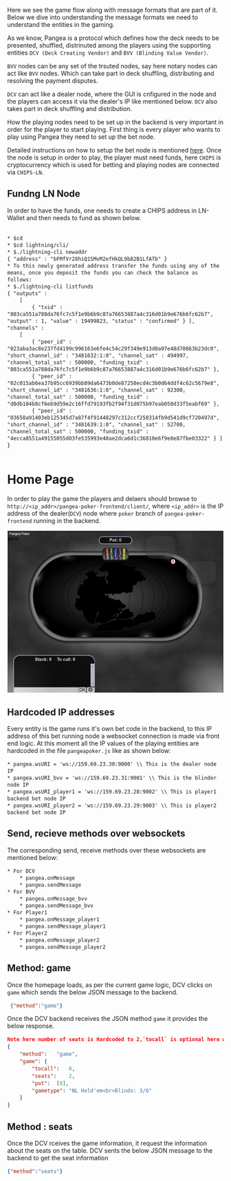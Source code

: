 Here we see the game flow along with message formats that are part of it. Below we dive into understanding the message formats we need to understand the entities in the gaming.

As we know, Pangea is a protocol which defines how the deck needs to be presented, shuffled, distrinuted among the players using the supporting entities `DCV (Deck Creating Vendor)` and `BVV (Blinding Value Vendor)`.

`BVV` nodes can be any set of the trsuted nodes, say here notary nodes can act like `BVV` nodes. Which can take part in deck shuffling, distributing and resolving the payment disputes.

`DCV` can act like a dealer node, where the GUI is cnfigured in the node and the players can access it via the dealer's IP like mentioned below. `DCV` also takes part in deck shuffling and distribution.

How the playing nodes need to be set up in the backend is very important in order for the player to start playing. First thing is every player who wants to play using Pangea they need to set up the bet node.

Detailed instructions on how to setup the bet node is mentioned [here](../README.md#Steps-to-compile). Once the node is setup in order to play, the player must need funds, here `CHIPS` is cryptocurrency which is used for betting and playing nodes are connected via `CHIPS-LN`.

## Fundng LN Node

In order to have the funds, one needs to create a CHIPS address in LN-Wallet and then needs to fund as shown below.
```

* $cd
* $cd lightning/cli/
* $./lightning-cli newaddr
{ "address" : "bFMfVr28hiQ1SMvM2efHkQL9b82B1LfATb" }
* To this newly generated address transfer the funds using any of the means, once you deposit the funds you can check the balance as follows:
* $./lightning-cli listfunds
{ "outputs" : 
	[ 
		{ "txid" : "803ca551a788da76fc7c5f1e9b6b9c87a76653887a4c316d01b9e676b6fc62b7", "output" : 1, "value" : 19499823, "status" : "confirmed" } ], "channels" : 
	[ 
		{ "peer_id" : "023aba3ac8e237fd4199c996163e6fe4c54c29f349e913d0a97e48d70863b23dc0", "short_channel_id" : "3481632:1:0", "channel_sat" : 494997, "channel_total_sat" : 500000, "funding_txid" : "803ca551a788da76fc7c5f1e9b6b9c87a76653887a4c316d01b9e676b6fc62b7" }, 
		{ "peer_id" : "02c015ab6ea37b95cc6939bb89da6473b0de87250ecd4c3b0d64ddf4c62c5679e8", "short_channel_id" : "3481636:1:0", "channel_sat" : 92300, "channel_total_sat" : 500000, "funding_txid" : "d0db104b8cf6eb9d59e2c16ffd79193fb2f94f31d075b97eab050d33f5eabf69" }, 
		{ "peer_id" : "03658a91403eb125345d7a87f4f91448297c312ccf250314fb9d541d9cf720497d", "short_channel_id" : "3481639:1:0", "channel_sat" : 52700, "channel_total_sat" : 500000, "funding_txid" : "4ecca8551a49155055d03fe535993e40ae2dca6d1c36810e6f9e8e87fbe03322" } ] }
		
```

# Home Page
In order to play the game the players and delaers should browse to `http://<ip_addr>/pangea-poker-frontend/client/`, where `<ip_addr>` is the IP address of the dealer(`DCV`) node where `poker` branch of `pangea-poker-frontend` running in the backend.

![Home page](./images/poker_home_page.png)

## Hardcoded IP addresses

Every entity is the game runs it's own bet code in the backend, to this IP address of this bet running node a websocket connection is made via front end logic. At this moment all the IP values of the playing entities are hardcoded in the file `pangeapoker.js` like as shown below:
```
* pangea.wsURI = 'ws://159.69.23.30:9000' \\ This is the dealer node IP
* pangea.wsURI_bvv = 'ws://159.69.23.31:9001' \\ This is the blinder node IP
* pangea.wsURI_player1 = 'ws://159.69.23.28:9002' \\ This is player1 backend bet node IP
* pangea.wsURI_player2 = 'ws://159.69.23.29:9003' \\ This is player2 backend bet node IP
```
## Send, recieve methods over websockets

The corresponding send, receive methods over these websockets are mentioned below:
```
* For DCV
	* pangea.onMessage			
	* pangea.sendMessage
* For BVV
	* pangea.onMessage_bvv			
	* pangea.sendMessage_bvv
* For Player1
	* pangea.onMessage_player1			
	* pangea.sendMessage_player1
* For Player2
	* pangea.onMessage_player2			
	* pangea.sendMessage_player2
```

## Method: game
Once the homepage loads, as per the current game logic, DCV clicks on `game` which sends the below JSON message to the backend.
```json
 {"method":"game"}
```
Once the DCV backend receives the JSON method `game` it provides the below response.

```json
Note here number of seats is Hardcoded to 2,`tocall` is optional here which I'm not using anywhere in the front end logic.
{
	"method":	"game",
	"game":	{
		"tocall":	0,
		"seats":	2,
		"pot":	[0],
		"gametype":	"NL Hold'em<br>Blinds: 3/6"
	}
}

```
## Method : seats

Once the DCV rceives the game information, it request the information about the seats on the table. DCV sents the below JSON message to the backend to get the seat information
```json
{"method":"seats"}
```
